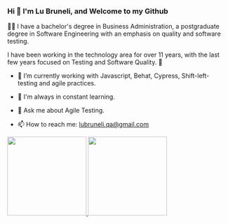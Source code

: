   ###                                                                Hi 👋  I'm Lu Bruneli, and Welcome to my Github

   
   
👩‍💻 I have a bachelor's degree in Business Administration, a postgraduate degree in Software Engineering with an emphasis on quality and software testing.

I have been working in the technology area for over 11 years, with the last few years focused on Testing and Software Quality. 🐞



- 🔭 I’m currently working with Javascript, Behat, Cypress, Shift-left-testing and agile practices.
 
- 🌱 I'm always in constant learning.

- 💬 Ask me about Agile Testing.

- 📫 How to reach me: lubruneli.qa@gmail.com



<div>
<a href="https://github.com/lucasdiblasi">
<img height="180em" src="https://github-readme-stats.vercel.app/api?username=lubruneliqa&show_icons=true&theme=dracula&include_all_commits=true&count_private=true"/>
<img height="180em" src="https://github-readme-stats.vercel.app/api/top-langs/?username=lubruneliqa&layout=compact&langs_count=7&theme=dracula"/>
</div>






